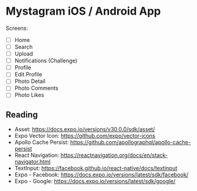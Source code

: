 # Mystagram iOS / Android App

Screens:

- [ ] Home
- [ ] Search
- [ ] Upload
- [ ] Notifications (Challenge)
- [ ] Profile
- [ ] Edit Profile
- [ ] Photo Detail
- [ ] Photo Comments
- [ ] Photo Likes

## Reading

- Asset: https://docs.expo.io/versions/v30.0.0/sdk/asset/
- Expo Vector Icon: https://github.com/expo/vector-icons
- Apollo Cache Persist: https://github.com/apollographql/apollo-cache-persist
- React Navigation: https://reactnavigation.org/docs/en/stack-navigator.html
- TextInput: https://facebook.github.io/react-native/docs/textinput
- Expo - Facebook: https://docs.expo.io/versions/latest/sdk/facebook/
- Expo - Google: https://docs.expo.io/versions/latest/sdk/google/
